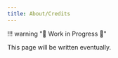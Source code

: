 ```yaml
---
title: About/Credits
---
```


!!! warning "🚧 Work in Progress 🚧"

This page will be written eventually.
